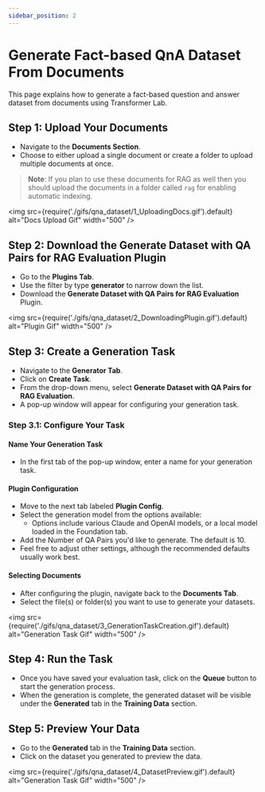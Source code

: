 ```yaml
---
sidebar_position: 2
---
```


# Generate Fact-based QnA Dataset From Documents

This page explains how to generate a fact-based question and answer dataset from documents using Transformer Lab.

## Step 1: Upload Your Documents

- Navigate to the **Documents Section**.
- Choose to either upload a single document or create a folder to upload multiple documents at once.

> **Note**: If you plan to use these documents for RAG as well then you should upload the documents in a folder called `rag` for enabling automatic indexing.

<img src={require('./gifs/qna_dataset/1_UploadingDocs.gif').default} alt="Docs Upload Gif" width="500" />

## Step 2: Download the Generate Dataset with QA Pairs for RAG Evaluation Plugin

- Go to the **Plugins Tab**.
- Use the filter by type **generator** to narrow down the list.
- Download the **Generate Dataset with QA Pairs for RAG Evaluation** Plugin.

<img src={require('./gifs/qna_dataset/2_DownloadingPlugin.gif').default} alt="Plugin Gif" width="500" />

## Step 3: Create a Generation Task

- Navigate to the **Generator Tab**.
- Click on **Create Task**.
- From the drop-down menu, select **Generate Dataset with QA Pairs for RAG Evaluation**.
- A pop-up window will appear for configuring your generation task.

### Step 3.1: Configure Your Task

#### Name Your Generation Task

- In the first tab of the pop-up window, enter a name for your generation task.

#### Plugin Configuration

- Move to the next tab labeled **Plugin Config**.
- Select the generation model from the options available:
  - Options include various Claude and OpenAI models, or a local model loaded in the Foundation tab.
- Add the Number of QA Pairs you'd like to generate. The default is 10.
- Feel free to adjust other settings, although the recommended defaults usually work best.

#### Selecting Documents

- After configuring the plugin, navigate back to the **Documents Tab**.
- Select the file(s) or folder(s) you want to use to generate your datasets.

<img src={require('./gifs/qna_dataset/3_GenerationTaskCreation.gif').default} alt="Generation Task Gif" width="500" />

## Step 4: Run the Task

- Once you have saved your evaluation task, click on the **Queue** button to start the generation process.
- When the generation is complete, the generated dataset will be visible under the **Generated** tab in the **Training Data** section.

## Step 5: Preview Your Data

- Go to the **Generated** tab in the **Training Data** section.
- Click on the dataset you generated to preview the data.

<img src={require('./gifs/qna_dataset/4_DatasetPreview.gif').default} alt="Generation Task Gif" width="500" />
